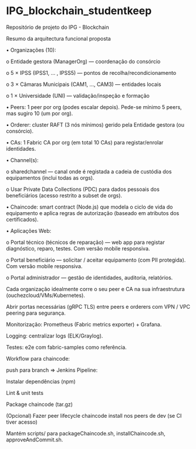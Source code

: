 # IPG_blockchain_studentkeep

Repositório de projeto do IPG - Blockchain 

Resumo da arquitectura funcional proposta

•	Organizações (10):

o	Entidade gestora (ManagerOrg) — coordenação do consórcio

o	5 × IPSS (IPSS1, … , IPSS5) — pontos de recolha/recondicionamento

o	3 × Câmaras Municipais (CAM1, ..., CAM3) — entidades locais

o	1 × Universidade (UNI) — validação/inspeção e formação

•	Peers: 1 peer por org (podes escalar depois). Pede-se mínimo 5 peers, mas sugiro 10 (um por org).

•	Orderer: cluster RAFT (3 nós mínimos) gerido pela Entidade gestora (ou consórcio).

•	CAs: 1 Fabric CA por org (em total 10 CAs) para registar/enrolar identidades.

•	Channel(s):

o	sharedchannel — canal onde é registada a cadeia de custódia dos equipamentos (inclui todas as orgs).

o	Usar Private Data Collections (PDC) para dados pessoais dos beneficiários (acesso restrito a subset de orgs).

•	Chaincode: smart contract (Node.js) que modela o ciclo de vida do equipamento e aplica regras de autorização (baseado em atributos dos certificados).

•	Aplicações Web:

o	Portal técnico (técnicos de reparação) — web app para registar diagnóstico, reparo, testes. Com versão mobile responsiva.

o	Portal beneficiário — solicitar / aceitar equipamento (com PII protegida). Com versão mobile responsiva.

o	Portal administrador — gestão de identidades, auditoria, relatórios.


Cada organização idealmente corre o seu peer e CA na sua infraestrutura (ouchezcloud/VMs/Kubernetes).

Abrir portas necessárias (gRPC TLS) entre peers e orderers com VPN / VPC peering para segurança.

Monitorização: Prometheus (Fabric metrics exporter) + Grafana.

Logging: centralizar logs (ELK/Graylog).

Testes: e2e com fabric-samples como referência.


Workflow para chaincode:

push para branch => Jenkins Pipeline:

Instalar dependências (npm)

Lint & unit tests

Package chaincode (tar.gz)

(Opcional) Fazer peer lifecycle chaincode install nos peers de dev (se CI tiver acesso)

Mantém scripts/ para packageChaincode.sh, installChaincode.sh, approveAndCommit.sh.